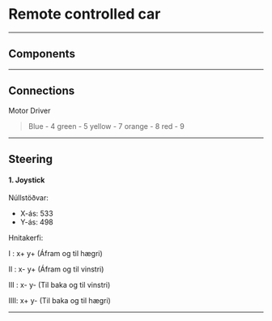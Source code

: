 # Remote controlled car

---

## Components



---

## Connections
Motor Driver
> Blue - 4
> green - 5
> yellow - 7
> orange - 8
> red - 9

---

## Steering

#### 1. Joystick
Núllstöðvar:
- X-ás: 533
- Y-ás: 498

Hnitakerfi:

I   : x+ y+ (Áfram og til hægri)

II  : x- y+ (Áfram og til vinstri)

III : x- y- (Til baka og til vinstri)

IIII: x+ y- (Til baka og til hægri) 


---
